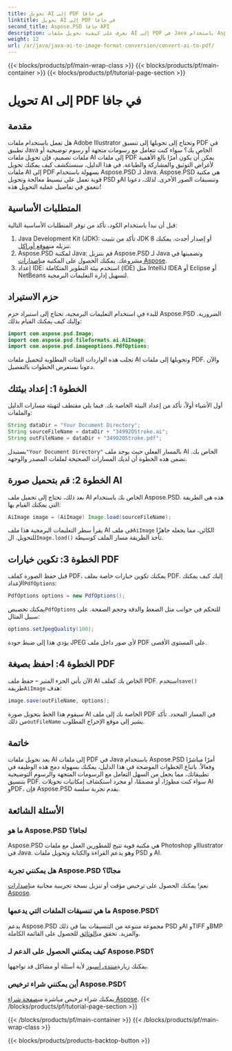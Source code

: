 ```yaml
---
title: تحويل AI إلى PDF في جافا
linktitle: تحويل AI إلى PDF في جافا
second_title: Aspose.PSD جافا API
description: تعرف على كيفية تحويل ملفات AI إلى PDF في Java باستخدام Aspose.PSD. اتبع دليلنا التفصيلي خطوة بخطوة لإدارة تحويلات ملفاتك بكفاءة.
weight: 12
url: /ar/java/java-ai-to-image-format-conversion/convert-ai-to-pdf/
---
```


{{< blocks/products/pf/main-wrap-class >}}
{{< blocks/products/pf/main-container >}}
{{< blocks/products/pf/tutorial-page-section >}}

# تحويل AI إلى PDF في جافا

## مقدمة
هل تعمل باستخدام ملفات Adobe Illustrator وتحتاج إلى تحويلها إلى تنسيق PDF في تطبيق Java الخاص بك؟ سواء كنت تتعامل مع رسومات متجهة أو رسوم توضيحية أو ملفات تصميم، فإن تحويل ملفات AI إلى ملفات PDF يمكن أن يكون أمرًا بالغ الأهمية لأغراض التوثيق والمشاركة والطباعة. في هذا الدليل، سنستكشف كيف يمكنك تحويل ملفات AI إلى PDF بسهولة باستخدام Aspose.PSD لـ Java. Aspose.PSD هي مكتبة قوية تعمل على تبسيط معالجة وتحويل PSD وAI وتنسيقات الصور الأخرى. لذلك، دعونا نتعمق في تفاصيل عملية التحويل هذه!
## المتطلبات الأساسية
قبل أن نبدأ باستخدام الكود، تأكد من توفر المتطلبات الأساسية التالية:
1.  Java Development Kit (JDK): تأكد من تثبيت JDK 8 أو إصدار أحدث. يمكنك تنزيله من[موقع أوراكل](https://www.oracle.com/java/technologies/javase-downloads.html).
2.  Aspose.PSD لمكتبة Java: قم بتنزيل Aspose.PSD لـ Java وتضمينها في مشروعك. يمكنك الحصول على المكتبة من[إصدارات Aspose](https://releases.aspose.com/psd/java/).
3. إعداد IDE: استخدم بيئة التطوير المتكاملة (IDE) مثل IntelliJ IDEA أو Eclipse أو NetBeans لتسهيل إدارة التعليمات البرمجية.
## حزم الاستيراد
للبدء في استخدام التعليمات البرمجية، تحتاج إلى استيراد حزم Aspose.PSD الضرورية. وإليك كيف يمكنك القيام بذلك:
```java
import com.aspose.psd.Image;
import com.aspose.psd.fileformats.ai.AiImage;
import com.aspose.psd.imageoptions.PdfOptions;
```
تجلب هذه الواردات الفئات المطلوبة لتحميل ملفات AI وتحويلها إلى ملفات PDF. والآن دعونا نستعرض الخطوات بالتفصيل.

## الخطوة 1: إعداد بيئتك
أول الأشياء أولاً، تأكد من إعداد البيئة الخاصة بك. فيما يلي مقتطف لتهيئة مسارات الدليل والملفات:
```java
String dataDir = "Your Document Directory"; 
String sourceFileName = dataDir + "34992OStroke.ai";
String outFileName = dataDir + "34992OStroke.pdf";
```
 يستبدل`"Your Document Directory"` بالمسار الفعلي حيث يوجد ملف AI الخاص بك. تضمن هذه الخطوة أن لديك المسارات الصحيحة لملفات المصدر والوجهة.
## الخطوة 2: قم بتحميل صورة AI
بعد ذلك، تحتاج إلى تحميل ملف AI الخاص بك باستخدام Aspose.PSD. هذه هي الطريقة التي يمكنك القيام بها:
```java
AiImage image = (AiImage) Image.load(sourceFileName);
```
 يقرأ سطر التعليمات البرمجية هذا ملف AI في ملف`AiImage` الكائن، مما يجعله جاهزًا للتحويل. ال`Image.load()` تأخذ الطريقة مسار الملف كوسيطة.
## الخطوة 3: تكوين خيارات PDF
قبل حفظ الصورة كملف PDF، يمكنك تكوين خيارات خاصة بملف PDF. إليك كيف يمكنك الإعداد`PdfOptions`:
```java
PdfOptions options = new PdfOptions();
```
 يمكنك تخصيص`PdfOptions` للتحكم في جوانب مثل الضغط والدقة وحجم الصفحة. على سبيل المثال:
```java
options.setJpegQuality(100);
```
يؤدي هذا إلى ضبط جودة JPEG لأي صور داخل ملف PDF على المستوى الأقصى.
## الخطوة 4: احفظ بصيغة PDF
 الآن يأتي الجزء المثير – حفظ ملف AI الخاص بك كملف PDF. استخدم`save()` طريقة`AiImage` هدف:
```java
image.save(outFileName, options);
```
 سيقوم هذا الخط بتحويل صورة AI الخاصة بك إلى ملف PDF في المسار المحدد. تأكد من ذلك`outFileName` يشير إلى موقع الإخراج المطلوب.

## خاتمة
يعد تحويل ملفات AI إلى ملفات PDF في Java باستخدام Aspose.PSD أمرًا مباشرًا وفعالاً. باتباع الخطوات الموضحة في هذا الدليل، يمكنك بسهولة دمج هذه الوظيفة في تطبيقاتك، مما يجعل من السهل التعامل مع الرسومات المتجهة والرسوم التوضيحية بتنسيق PDF. سواء كنت مطورًا، أو مصممًا، أو مجرد استكشاف إمكانيات تحويلات AI وPDF، فإن Aspose.PSD يقدم تجربة سلسة.
## الأسئلة الشائعة
### ما هو Aspose.PSD لجافا؟
Aspose.PSD هي مكتبة قوية تتيح للمطورين العمل مع ملفات Photoshop وIllustrator في Java. وهو يدعم القراءة والكتابة وتحويل ملفات PSD و AI.
### هل يمكنني تجربة Aspose.PSD مجانًا؟
 نعم! يمكنك الحصول على ترخيص مؤقت أو تنزيل نسخة تجريبية مجانية من[إصدارات Aspose](https://releases.aspose.com/psd/java/).
### ما هي تنسيقات الملفات التي يدعمها Aspose.PSD؟
 يدعم Aspose.PSD مجموعة متنوعة من التنسيقات بما في ذلك PSD وAI وTIFF وBMP والمزيد. تحقق من[الوثائق](https://reference.aspose.com/psd/java/) للحصول على القائمة الكاملة.
### كيف يمكنني الحصول على الدعم لـ Aspose.PSD؟
 يمكنك زيارة[منتدى أسبوز](https://forum.aspose.com/c/psd/34) لأية أسئلة أو مشاكل قد تواجهها.
### أين يمكنني شراء ترخيص Aspose.PSD؟
 يمكنك شراء ترخيص مباشرة من[صفحة شراء Aspose](https://purchase.aspose.com/buy).
{{< /blocks/products/pf/tutorial-page-section >}}

{{< /blocks/products/pf/main-container >}}
{{< /blocks/products/pf/main-wrap-class >}}

{{< blocks/products/products-backtop-button >}}
